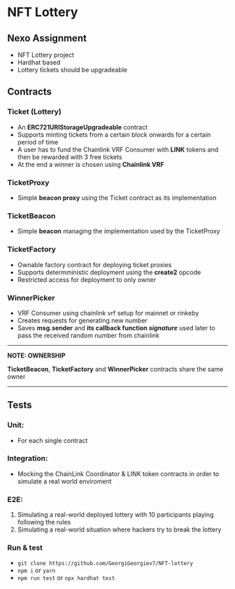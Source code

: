 # NFT Lottery
## Nexo Assignment
- NFT Lottery project
- Hardhat based
- Lottery tickets should be upgradeable

## Contracts
### Ticket (Lottery)
- An **ERC721URIStorageUpgradeable** contract
- Supports minting tickets from a certain block onwards for a certain period of time
- A user has to fund the Chainlink VRF Consumer with **LINK** tokens and then be rewarded with 3 free tickets
- At the end a winner is chosen using **Chainlink VRF**
### TicketProxy
- Simple **beacon proxy** using the Ticket contract as its implementation
### TicketBeacon
- Simple **beacon** managing the implementation used by the TicketProxy
### TicketFactory
- Ownable factory contract for deploying ticket proxies
- Supports determministic deployment using the **create2** opcode
- Restricted access for deployment to only owner
### WinnerPicker
- VRF Consumer using chainlink vrf setup for mainnet or rinkeby
- Creates requests for generating new number
- Saves **msg.sender** and **its callback function *signature*** used later to pass the received random number from chainlink

---
**NOTE: OWNERSHIP**

**TicketBeacon**, **TicketFactory** and **WinnerPicker** contracts share the same owner

---

## Tests
### Unit:
- For each single contract
### Integration:
- Mocking the ChainLink Coordinator & LINK token contracts in order to simulate a real world enviroment
### E2E:
1. Simulating a real-world deployed lottery with 10 participants playing following the rules
2. Simulating a real-world situation where hackers try to break the lottery

### Run & test
- `git clone https://github.com/GeorgiGeorgiev7/NFT-lottery`
- `npm i` or `yarn`
- `npm run test` or `npx hardhat test`

